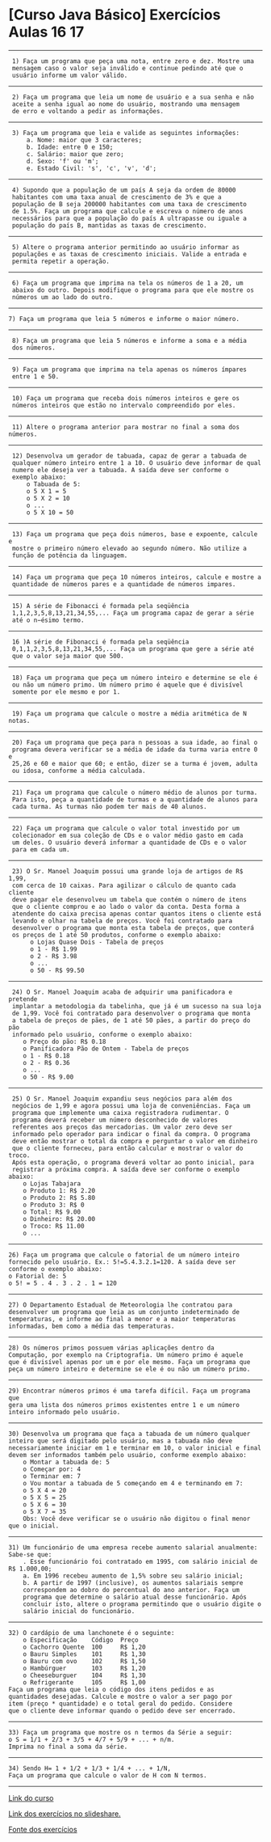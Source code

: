 # [Curso Java Básico] Exercícios Aulas 16 17
***
	 1) Faça um programa que peça uma nota, entre zero e dez. Mostre uma 
	 mensagem caso o valor seja inválido e continue pedindo até que o 
	 usuário informe um valor válido. 
***
	 2) Faça um programa que leia um nome de usuário e a sua senha e não 
	 aceite a senha igual ao nome do usuário, mostrando uma mensagem 
	 de erro e voltando a pedir as informações. 
***
	 3) Faça um programa que leia e valide as seguintes informações: 
		 a. Nome: maior que 3 caracteres; 
		 b. Idade: entre 0 e 150; 
		 c. Salário: maior que zero; 
		 d. Sexo: 'f' ou 'm'; 
		 e. Estado Civil: 's', 'c', 'v', 'd'; 
***
	 4) Supondo que a população de um país A seja da ordem de 80000 
	 habitantes com uma taxa anual de crescimento de 3% e que a 
	 população de B seja 200000 habitantes com uma taxa de crescimento 
	 de 1.5%. Faça um programa que calcule e escreva o número de anos 
	 necessários para que a população do país A ultrapasse ou iguale a 
	 população do país B, mantidas as taxas de crescimento. 
***
	 5) Altere o programa anterior permitindo ao usuário informar as 
	 populações e as taxas de crescimento iniciais. Valide a entrada e 
	 permita repetir a operação. 
***
	 6) Faça um programa que imprima na tela os números de 1 a 20, um 
	 abaixo do outro. Depois modifique o programa para que ele mostre os 
	 números um ao lado do outro. 
***
	7) Faça um programa que leia 5 números e informe o maior número. 
***
	 8) Faça um programa que leia 5 números e informe a soma e a média 
	 dos números. 
***
	 9) Faça um programa que imprima na tela apenas os números ímpares
	 entre 1 e 50. 
***
	 10) Faça um programa que receba dois números inteiros e gere os 
	 números inteiros que estão no intervalo compreendido por eles. 
***
	 11) Altere o programa anterior para mostrar no final a soma dos números. 
***
	 12) Desenvolva um gerador de tabuada, capaz de gerar a tabuada de 
	 qualquer número inteiro entre 1 a 10. O usuário deve informar de qual 
	 numero ele deseja ver a tabuada. A saída deve ser conforme o 
	 exemplo abaixo: 
		 o Tabuada de 5: 
		 o 5 X 1 = 5 
		 o 5 X 2 = 10 
		 o ... 
		 o 5 X 10 = 50
***
	 13) Faça um programa que peça dois números, base e expoente, calcule e 
	 mostre o primeiro número elevado ao segundo número. Não utilize a 
	 função de potência da linguagem. 
***
	 14) Faça um programa que peça 10 números inteiros, calcule e mostre a 
	 quantidade de números pares e a quantidade de números impares. 
***
	 15) A série de Fibonacci é formada pela seqüência 
	 1,1,2,3,5,8,13,21,34,55,... Faça um programa capaz de gerar a série 
	 até o n−ésimo termo. 
***
	 16 )A série de Fibonacci é formada pela seqüência 
	 0,1,1,2,3,5,8,13,21,34,55,... Faça um programa que gere a série até
	 que o valor seja maior que 500. 
***
	 18) Faça um programa que peça um número inteiro e determine se ele é 
	 ou não um número primo. Um número primo é aquele que é divisível 
	 somente por ele mesmo e por 1. 
***
	 19) Faça um programa que calcule o mostre a média aritmética de N notas. 
***
	 20) Faça um programa que peça para n pessoas a sua idade, ao final o 
	 programa devera verificar se a média de idade da turma varia entre 0 e 
	 25,26 e 60 e maior que 60; e então, dizer se a turma é jovem, adulta
	 ou idosa, conforme a média calculada. 
***
	 21) Faça um programa que calcule o número médio de alunos por turma. 
	 Para isto, peça a quantidade de turmas e a quantidade de alunos para 
	 cada turma. As turmas não podem ter mais de 40 alunos. 
***
	 22) Faça um programa que calcule o valor total investido por um 
	 colecionador em sua coleção de CDs e o valor médio gasto em cada 
	 um deles. O usuário deverá informar a quantidade de CDs e o valor 
	 para em cada um. 
***
	 23) O Sr. Manoel Joaquim possui uma grande loja de artigos de R$ 1,99,
	 com cerca de 10 caixas. Para agilizar o cálculo de quanto cada cliente
	 deve pagar ele desenvolveu um tabela que contém o número de itens
	 que o cliente comprou e ao lado o valor da conta. Desta forma a 
	 atendente do caixa precisa apenas contar quantos itens o cliente está
	 levando e olhar na tabela de preços. Você foi contratado para 
	 desenvolver o programa que monta esta tabela de preços, que conterá 
	 os preços de 1 até 50 produtos, conforme o exemplo abaixo: 
		  o Lojas Quase Dois - Tabela de preços 
		  o 1 - R$ 1.99 
		  o 2 - R$ 3.98
		  o ... 
		  o 50 - R$ 99.50 
***
	 24) O Sr. Manoel Joaquim acaba de adquirir uma panificadora e pretende 
	 implantar a metodologia da tabelinha, que já é um sucesso na sua loja 
	 de 1,99. Você foi contratado para desenvolver o programa que monta 
	 a tabela de preços de pães, de 1 até 50 pães, a partir do preço do pão 
	 informado pelo usuário, conforme o exemplo abaixo:
	 	o Preço do pão: R$ 0.18 
	 	o Panificadora Pão de Ontem - Tabela de preços 
	 	o 1 - R$ 0.18 
	 	o 2 - R$ 0.36 
	 	o ... 
	 	o 50 - R$ 9.00 
***
	 25) O Sr. Manoel Joaquim expandiu seus negócios para além dos 
	 negócios de 1,99 e agora possui uma loja de conveniências. Faça um
	 programa que implemente uma caixa registradora rudimentar. O 
	 programa deverá receber um número desconhecido de valores 
	 referentes aos preços das mercadorias. Um valor zero deve ser 
	 informado pelo operador para indicar o final da compra. O programa
	 deve então mostrar o total da compra e perguntar o valor em dinheiro
	 que o cliente forneceu, para então calcular e mostrar o valor do troco.
	 Após esta operação, o programa deverá voltar ao ponto inicial, para 
	 registrar a próxima compra. A saída deve ser conforme o exemplo abaixo: 
	 	o Lojas Tabajara 
	 	o Produto 1: R$ 2.20 
	 	o Produto 2: R$ 5.80 
	 	o Produto 3: R$ 0 
	 	o Total: R$ 9.00 
	 	o Dinheiro: R$ 20.00 
	 	o Troco: R$ 11.00 
	 	o ... 
***
	26) Faça um programa que calcule o fatorial de um número inteiro 
	fornecido pelo usuário. Ex.: 5!=5.4.3.2.1=120. A saída deve ser 
	conforme o exemplo abaixo: 
	o Fatorial de: 5 
	o 5! = 5 . 4 . 3 . 2 . 1 = 120 
***
	27) O Departamento Estadual de Meteorologia lhe contratou para 
	desenvolver um programa que leia as um conjunto indeterminado de 
	temperaturas, e informe ao final a menor e a maior temperaturas
	informadas, bem como a média das temperaturas. 
***
	28) Os números primos possuem várias aplicações dentro da 
	Computação, por exemplo na Criptografia. Um número primo é aquele
	que é divisível apenas por um e por ele mesmo. Faça um programa que
	peça um número inteiro e determine se ele é ou não um número primo. 
***
	29) Encontrar números primos é uma tarefa difícil. Faça um programa que
	gera uma lista dos números primos existentes entre 1 e um número 
	inteiro informado pelo usuário. 
***
	30) Desenvolva um programa que faça a tabuada de um número qualquer 
	inteiro que será digitado pelo usuário, mas a tabuada não deve 
	necessariamente iniciar em 1 e terminar em 10, o valor inicial e final
	devem ser informados também pelo usuário, conforme exemplo abaixo: 
		o Montar a tabuada de: 5
		o Começar por: 4 
		o Terminar em: 7 
		o Vou montar a tabuada de 5 começando em 4 e terminando em 7: 
		o 5 X 4 = 20 
		o 5 X 5 = 25 
		o 5 X 6 = 30 
		o 5 X 7 = 35 
		Obs: Você deve verificar se o usuário não digitou o final menor que o inicial. 
***
	31) Um funcionário de uma empresa recebe aumento salarial anualmente: 
	Sabe-se que:
		. Esse funcionário foi contratado em 1995, com salário inicial de R$ 1.000,00; 
		a. Em 1996 recebeu aumento de 1,5% sobre seu salário inicial; 
		b. A partir de 1997 (inclusive), os aumentos salariais sempre 
		correspondem ao dobro do percentual do ano anterior. Faça um 
		programa que determine o salário atual desse funcionário. Após
		concluir isto, altere o programa permitindo que o usuário digite o 
		salário inicial do funcionário. 
***
	32) O cardápio de uma lanchonete é o seguinte: 
		o Especificação    Código  Preço 
		o Cachorro Quente  100     R$ 1,20 
		o Bauru Simples    101     R$ 1,30 
		o Bauru com ovo    102     R$ 1,50 
		o Hambúrguer       103     R$ 1,20 
		o Cheeseburguer    104     R$ 1,30 
		o Refrigerante     105     R$ 1,00 
	Faça um programa que leia o código dos itens pedidos e as 
	quantidades desejadas. Calcule e mostre o valor a ser pago por
	item (preço * quantidade) e o total geral do pedido. Considere
	que o cliente deve informar quando o pedido deve ser encerrado. 
***
	33) Faça um programa que mostre os n termos da Série a seguir: 
	o S = 1/1 + 2/3 + 3/5 + 4/7 + 5/9 + ... + n/m. 
	Imprima no final a soma da série. 
***
	34) Sendo H= 1 + 1/2 + 1/3 + 1/4 + ... + 1/N, 
	Faça um programa que calcule o valor de H com N termos. 
***
[Link do curso](http://www.loiane.com/2013/10/curso-java-basico-java-se-gratuito/)

[Link dos exercícios no slideshare.](http://www.slideshare.net/loianeg/curso-java-basico-exercicios-aulas-16-17)

[Fonte dos exercícios](http://wiki.python.org.br/EstruturaDeRepeticao)
